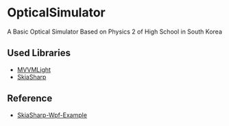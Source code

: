 # OpticalSimulator
A Basic Optical Simulator Based on Physics 2 of High School in South Korea

## Used Libraries 
* [MVVMLight](http://www.mvvmlight.net/)
* [SkiaSharp](https://github.com/mono/SkiaSharp)

## Reference
* [SkiaSharp-Wpf-Example](https://github.com/8/SkiaSharp-Wpf-Example)
